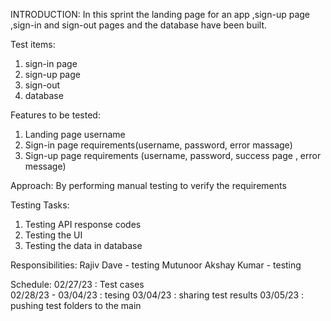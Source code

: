 INTRODUCTION:
In this sprint the landing page for an app ,sign-up page ,sign-in and sign-out pages and the database have been built.

Test items:
1. sign-in page
2. sign-up page
3. sign-out
4. database

Features to be tested:
1. Landing page username
2. Sign-in page requirements(username, password, error massage)
3. Sign-up page requirements (username, password, success page , error message)

Approach:
By performing manual testing to verify the requirements

Testing Tasks: 
1. Testing API response codes
2. Testing the UI
3. Testing the data in database

Responsibilities:
Rajiv Dave - testing
Mutunoor Akshay Kumar - testing

Schedule:
02/27/23 : Test cases  
02/28/23 - 03/04/23 : tesing
03/04/23 : sharing test results
03/05/23 : pushing test folders to the main 

